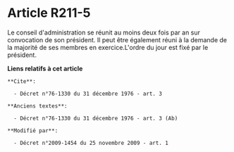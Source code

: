 # Article R211-5

Le conseil d'administration se réunit au moins deux fois par an sur convocation de son président. Il peut être également
réuni à la demande de la majorité de ses membres en exercice.L'ordre du jour est fixé par le président.

**Liens relatifs à cet article**

	**Cite**:

	  - Décret n°76-1330 du 31 décembre 1976 - art. 3

	**Anciens textes**:

	  - Décret n°76-1330 du 31 décembre 1976 - art. 3 (Ab)

	**Modifié par**:

	  - Décret n°2009-1454 du 25 novembre 2009 - art. 1
